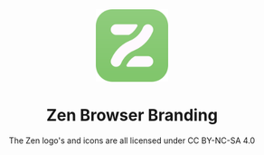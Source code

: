 <div align="center">
<picture>
    <img src="./Main icons/SVG/zen-mantis.svg" width="128px">
</picture>

<h1 align="center">
Zen Browser Branding
</h1>

The Zen logo's and icons are all licensed under CC BY-NC-SA 4.0
</div>
